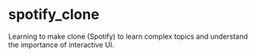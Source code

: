 # spotify_clone
Learning to make clone (Spotify) to learn complex topics and understand the importance of interactive UI.
